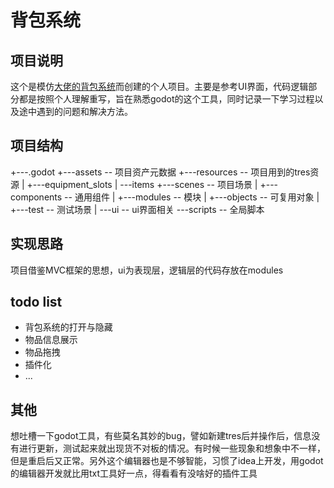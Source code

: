 # 背包系统

## 项目说明

这个是模仿[大佬的背包系统](https://www.bilibili.com/video/BV1C142127oK?spm_id_from=333.788.videopod.sections&vd_source=38ca4cbea34805ef6e2c2733b2469854)而创建的个人项目。主要是参考UI界面，代码逻辑部分都是按照个人理解重写，旨在熟悉godot的这个工具，同时记录一下学习过程以及途中遇到的问题和解决方法。



## 项目结构

+---.godot
+---assets  						-- 项目资产元数据
+---resources					 -- 项目用到的tres资源
|   +---equipment_slots
|   \---items
+---scenes						 -- 项目场景
|   +---components             -- 通用组件
|   +---modules				   -- 模块
|   +---objects					 -- 可复用对象
|   +---test						   -- 测试场景
|   \---ui							    -- ui界面相关
\---scripts							-- 全局脚本

## 实现思路

项目借鉴MVC框架的思想，ui为表现层，逻辑层的代码存放在modules



## todo list

* 背包系统的打开与隐藏
* 物品信息展示
* 物品拖拽
* 插件化
* ... 

## 其他

想吐槽一下godot工具，有些莫名其妙的bug，譬如新建tres后并操作后，信息没有进行更新，测试起来就出现货不对板的情况。有时候一些现象和想象中不一样，但是重启后又正常。另外这个编辑器也是不够智能，习惯了idea上开发，用godot的编辑器开发就比用txt工具好一点，得看看有没啥好的插件工具